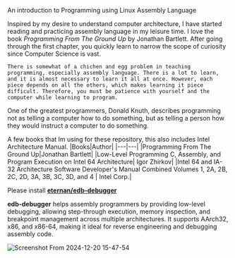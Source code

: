 An introduction to Programming using Linux Assembly Language

Inspired by my desire to understand computer architecture, I have started reading and practicing assembly language in my leisure time. I love the book *Programming From The Ground Up* by Jonathan Bartlett. After going through the first chapter, you quickly learn to narrow the scope of curiosity since Computer Science is vast.

`There is somewhat of a chichen and egg problem in teaching programming, especially assembly language. There is a lot to learn, and it is almost necessary to learn it all at once. However, each piece depends on all the others, which makes learning it piece difficult. Therefore, you must be patience with yourself and the computer while learning to program.`

One of the greatest programmers, Donald Knuth, describes programming not as telling a computer how to do something, but as telling a person how they would instruct a computer to do something.

A few books that Im using for these repository, this also includes Intel Architecture Manual.
|Books|Author|
|---|---|
|Programming From The Ground Up|Jonathan Bartlett|
|Low-Level Programming C, Assembly, and Program Execution on Intel 64 Architecture| Igor Zhirkov|
|Intel 64 and IA-32 Architecture Software Developer's Manual Combined Volumes 1, 2A, 2B, 2C, 2D, 3A, 3B, 3C, 3D, and 4 | Intel Corp.|

Please install **[eternan/edb-debugger](https://github.com/eteran/edb-debugger)**

**edb-debugger** helps assembly programmers by providing low-level debugging, allowing step-through execution, memory inspection, and breakpoint management across multiple architectures. It supports AArch32, x86, and x86-64, making it ideal for reverse engineering and debugging assembly code.


![Screenshot From 2024-12-20 15-47-54](https://github.com/user-attachments/assets/e7667ea3-0639-4a90-8bdd-8948f7805674)
